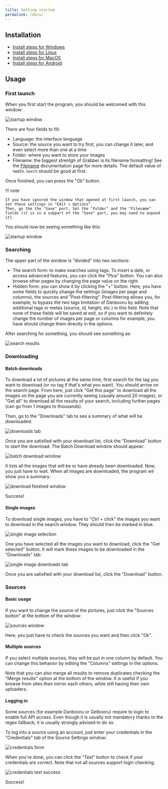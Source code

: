 ```yaml
---
title: Getting started
permalink: /docs/
---
```



## Installation

* [Install steps for Windows](install/windows.md)
* [Install steps for Linux](install/linux.md)
* [Install steps for MacOS](install/macos.md)
* [Install steps for Android](install/android.md)

## Usage

### First launch

When you first start the program, you should be welcomed with this window:

![startup window](img/firstlaunch.png)

There are four fields to fill:

* Language: the interface language
* Source: the source you want to try first, you can change it later, and even select more than one at a time
* Folder: where you want to store your images
* Filename: the biggest strentgh of Grabber is its filename formatting! See the [Filename](filename.md) documentation page for more details. The default value of `%md5%.%ext%` should be good at first.

Once finished, you can press the "Ok" button.

!!! note

    If you have ignored the window that opened at first launch, you can set these settings in "Edit > Options".
    Then, go the the "Save" part. Set the "Folder" and the "Filename" fields (it is in a subpart of the "Save" part, you may need to expand it).

You should now be seeing something like this:

![startup window](img/start.png)

### Searching

The upper part of the window is "divided" into two sections:

  * The search form: to make searches using tags. To insert a date, or access advanced features, you can click the "Plus" button. You can also browse other pages by changing the page value on the right.
  * Hidden form: you can show it by clicking the "+" button. Here, you have some fields to quickly change the settings (images per page and columns), the sources and "Post-filtering". Post-filtering allows you, for example, to bypass the two tags limitation of Danbooru by adding additional tags or metas (source, id, height, etc.) in this field. Note that none of these fields will be saved at exit, so if you want to definitely change the number of images per page or columns for example, you have should change them directly in the options.

After searching for something, you should see something as:

![search results](img/search.png)

### Downloading

#### Batch downloads

To download a lot of pictures at the same time, first search for the tag you want to download (or no tag if that's what you want). You should arrive on the search page. From here, just click "Get this page" to download all the images on the page you are currently seeing (usually around 20 images), or "Get all" to download all the results of your search, including further pages (can go from 1 images to thousands).

Then, go to the "Downloads" tab to see a summary of what will be downloaded:

![downloads tab](img/downloadpage.png)

Once you are satisfied with your download list, click the "Download" button to start the download. The Batch Download window should appear:

![batch download window](img/batchdownload.png)

It lists all the images that will be or have already been downloaded. Now, you just have to wait. When all images are downloaded, the program wil show you a summary:

![download finished window](img/downloadfinished.png)

Success!

#### Single images

To download single images, you have to "Ctrl + click" the images you want to download in the search window. They should then be marked in blue.

![single image selection](img/getselected.png)

One you have selected all the images you want to download, click the "Get selected" button. It will mark these images to be downloaded in the "Downloads" tab:

![single image downloads tab](img/downloadselected.png)

Once you are satisfied with your download list, click the "Download" button.

### Sources

#### Basic usage

If you want to change the source of the pictures, just click the "Sources button" at the bottom of the window:

![sources window](img/sources.png)

Here, you just have to check the sources you want and then click "Ok".

#### Multiple sources

If you select multiple sources, they will be put in one column by default. You can change this behavior by editing the "Columns" settings in the options.

Note that you can also merge all results to remove duplicates checking the "Merge results" option at the bottom of the window. It is useful if you browse from sites than mirror each others, while still having their own uploaders.

#### Logging in

Some sources (for example Danbooru or Gelbooru) require to login to enable full API access. Even though it is usually not mandatory thanks to the regex fallback, it is usually strongly advised to do so.

To log into a source using an account, just enter your credentials in the "Credentials" tab of the Source Settings window:

![credentials form](img/sourcecredentials.png)

When you're done, you can click the "Test" button to check if your credentials are correct. Note that not all sources support login checking.

![credentials test success](img/sourcecredentialssuccess.png)

Success!
